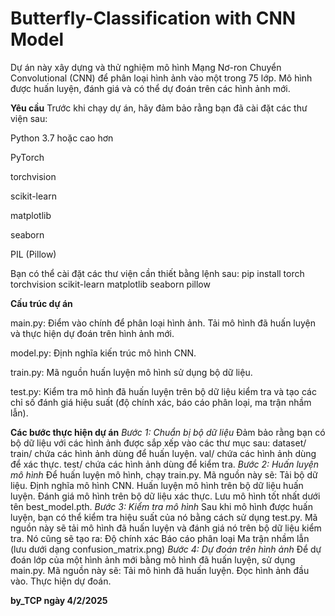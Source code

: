 # Butterfly-Classification with CNN Model

Dự án này xây dựng và thử nghiệm mô hình Mạng Nơ-ron Chuyển Convolutional (CNN) để phân loại hình ảnh vào một trong 75 lớp. Mô hình được huấn luyện, đánh giá và có thể dự đoán trên các hình ảnh mới.

**Yêu cầu**
Trước khi chạy dự án, hãy đảm bảo rằng bạn đã cài đặt các thư viện sau:

  Python 3.7 hoặc cao hơn
  
  PyTorch
  
  torchvision
  
  scikit-learn
  
  matplotlib
  
  seaborn
 
  PIL (Pillow)

Bạn có thể cài đặt các thư viện cần thiết bằng lệnh sau:    pip install torch torchvision scikit-learn matplotlib seaborn pillow

**Cấu trúc dự án**
  
  main.py: Điểm vào chính để phân loại hình ảnh. Tải mô hình đã huấn luyện và thực hiện dự đoán trên hình ảnh mới.
  
  model.py: Định nghĩa kiến trúc mô hình CNN.
  
  train.py: Mã nguồn huấn luyện mô hình sử dụng bộ dữ liệu.
  
  test.py: Kiểm tra mô hình đã huấn luyện trên bộ dữ liệu kiểm tra và tạo các chỉ số đánh giá hiệu suất (độ chính xác, báo cáo phân loại, ma trận nhầm lẫn).

**Các bước thực hiện dự án**
_Bước 1: Chuẩn bị bộ dữ liệu_
  Đảm bảo rằng bạn có bộ dữ liệu với các hình ảnh được sắp xếp vào các thư mục sau:
    dataset/
      train/        chứa các hình ảnh dùng để huấn luyện.
      val/          chứa các hình ảnh dùng để xác thực.
      test/         chứa các hình ảnh dùng để kiểm tra.
_Bước 2: Huấn luyện mô hình_
  Để huấn luyện mô hình, chạy train.py. Mã nguồn này sẽ:
    Tải bộ dữ liệu.
    Định nghĩa mô hình CNN.
    Huấn luyện mô hình trên bộ dữ liệu huấn luyện.
    Đánh giá mô hình trên bộ dữ liệu xác thực.
    Lưu mô hình tốt nhất dưới tên best_model.pth.
_Bước 3: Kiểm tra mô hình_
  Sau khi mô hình được huấn luyện, bạn có thể kiểm tra hiệu suất của nó bằng cách sử dụng test.py. Mã nguồn này sẽ tải mô hình đã huấn luyện và đánh giá nó trên bộ dữ liệu kiểm tra. Nó cũng sẽ tạo ra:
  Độ chính xác
  Báo cáo phân loại
  Ma trận nhầm lẫn (lưu dưới dạng confusion_matrix.png)
_Bước 4: Dự đoán trên hình ảnh_
  Để dự đoán lớp của một hình ảnh mới bằng mô hình đã huấn luyện, sử dụng main.py. Mã nguồn này sẽ:
  Tải mô hình đã huấn luyện.
  Đọc hình ảnh đầu vào.
  Thực hiện dự đoán.

**by_TCP ngày 4/2/2025**
    
